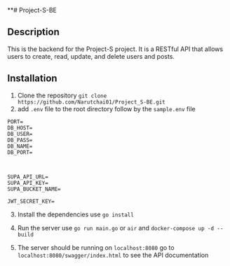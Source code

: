 **# Project-S-BE

## Description

This is the backend for the Project-S project. It is a RESTful API that allows users to create, read, update, and delete users and posts.

## Installation

1. Clone the repository
   `git clone https://github.com/Narutchai01/Project_S-BE.git`
2. add `.env` file to the root directory follow by the `sample.env` file

```
PORT=
DB_HOST=
DB_USER=
DB_PASS=
DB_NAME=
DB_PORT=



SUPA_API_URL=
SUPA_API_KEY=
SUPA_BUCKET_NAME=

JWT_SECRET_KEY=
```

3. Install the dependencies
   use `go install`

4. Run the server
   use `go run main.go` or `air` and `docker-compose up -d --build`

5. The server should be running on `localhost:8080`
go to `localhost:8080/swagger/index.html` to see the API documentation